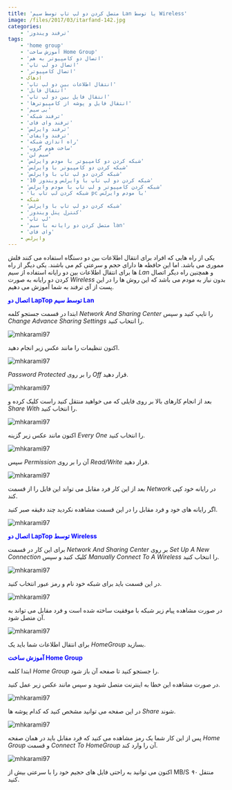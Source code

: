 ```yaml
---
title: 'متصل کردن دو لپ تاپ توسط سیم Lan یا توسط Wireless'
image: /files/2017/03/itarfand-142.jpg
categories:
    - 'ترفند ویندوز'
tags:
    - 'home group'
    - 'آموزش ساخت Home Group'
    - 'اتصال دو کامپیوتر به هم'
    - 'اتصال دو لپ تاپ'
    - 'اتصال کامپیوتر'
    - ادهاک
    - 'انتقال اطلاعات بین دو لپ تاپ'
    - 'انتقال فایل'
    - 'انتقال فایل بین دو لپ تاپ'
    - 'انتقال فایل و پوشه از کامپیوترها'
    - 'بی سیم'
    - 'ترفند شبکه'
    - 'ترفند وای فای'
    - 'ترفند وایرلس'
    - 'ترفند وایفای'
    - 'راه اندازی شبکه'
    - 'ساخت هوم گروپ'
    - 'سیم لن'
    - 'شبكه كردن دو كامپيوتر با مودم وایرلس'
    - 'شبكه كردن دو كامپيوتر با وايرلس'
    - 'شبكه كردن دو لپ تاپ با وايرلس'
    - 'شبكه كردن دو لپ تاپ با وايرلس ویندوز 10'
    - 'شبكه كردن كامپيوتر و لپ تاپ با مودم وایرلس'
    - 'شبكه كردن لپ تاپ با pc با مودم وایرلس'
    - شبکه
    - 'شبکه کردن دو لپ تاپ با وایرلس'
    - 'کنترل پنل ویندوز'
    - 'لپ تاپ'
    - 'متصل کردن دو رایانه با سیم lan'
    - 'وای فای'
    - وایرلس
---
```


یکی از راه هایی که افراد برای انتقال اطلاعات بین دو دستگاه استفاده می کنند فلش مموری می باشد. اما این حافظه ها دارای حجم و سرعتی کم می باشند. یکی دیگر از راه ها برای انتقال اطلاعات بین دو رایانه استفاده از سیم *Lan* و همچنین راه دیگر اتصال کردن دو رایانه به صورت *Wireless* بدون نیاز به مودم می باشد که این روش ها را در این پست از آی ترفند به شما آموزش می دهیم.

<span style="color: #0000ff;">**اتصال دو LapTop توسط سیم Lan**</span>

ابتدا در قسمت جستجو کلمه *Network And Sharing Center* را تایپ کنید و سپس *Change Advance Sharing Settings* را انتخاب کنید.

![mhkarami97](/files/2017/03/itarfand-129-1.jpg)  

اکنون تنظیمات را مانند عکس زیر انجام دهید.

![mhkarami97](/files/2017/03/itarfand-130.jpg)  

*Password Protected* را بر روی *Off* قرار دهید.

![mhkarami97](/files/2017/03/itarfand-131.jpg)  

بعد از انجام کارهای بالا بر روی فایلی که می خواهید منتقل کنید راست کلیک کرده و *Share With* را انتخاب کنید.

![mhkarami97](/files/2017/03/itarfand-132.jpg)  

اکنون مانند عکس زیر گزینه *Every One* را انتخاب کنید.

![mhkarami97](/files/2017/03/itarfand-133.jpg)  

سپس *Permission* آن را بر روی *Read/Write* قرار دهید.

![mhkarami97](/files/2017/03/itarfand-134.jpg)  

بعد از این کار فرد مقابل می تواند این فایل را از قسمت *Network* در رایانه خود کپی کند.

اگر رایانه های خود و فرد مقابل را در این قسمت مشاهده نکردید چند دقیقه صبر کنید.

![mhkarami97](/files/2017/03/itarfand-135.jpg)  

<span style="color: #0000ff;">**اتصال دو LapTop توسط Wireless**</span>

برای این کار در قسمت *Network And Sharing Center* بر روی *Set Up A New Connection* کلیک کنید و سپس *Manually Connect To A Wireless* را انتخاب کنید.

![mhkarami97](/files/2017/03/itarfand-136.jpg)  

در این قسمت باید برای شبکه خود نام و رمز عبور انتخاب کنید.

![mhkarami97](/files/2017/03/itarfand-137.jpg)  

در صورت مشاهده پیام زیر شبکه با موفقیت ساخته شده است و فرد مقابل می تواند به آن متصل شود.

![mhkarami97](/files/2017/03/itarfand-138.jpg)  

برای انتقال اطلاعات شما باید یک *HomeGroup* بسازید.

<span style="color: #0000ff;">**آموزش ساخت Home Group**</span>

ابتدا کلمه *Home Group* را جستجو کنید تا صفحه آن باز شود.

در صورت مشاهده این خطا به اینترنت متصل شوید و سپس مانند عکس زیر عمل کنید.

![mhkarami97](/files/2017/03/itarfand-139.jpg)  

در این صفحه می توانید مشخص کنید که کدام پوشه ها *Share* شوند.

![mhkarami97](/files/2017/03/itarfand-140.jpg)  

پس از این کار شما یک رمز مشاهده می کنید که فرد مقابل باید در همان صفحه *Home Group* و قسمت *Connect To HomeGroup* آن را وارد کند.

![mhkarami97](/files/2017/03/itarfand-141.jpg)  

اکنون می توانید به راحتی فایل های حجیم خود را با سرعتی بیش از MB/S *۹۰* منتقل کنید.